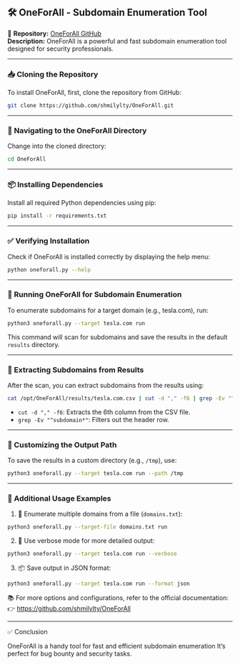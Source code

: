 ## 🛠️ OneForAll - Subdomain Enumeration Tool

🔗 **Repository:** [OneForAll GitHub](https://github.com/shmilylty/OneForAll)  
**Description:** OneForAll is a powerful and fast subdomain enumeration tool designed for security professionals.

---

### 📥 Cloning the Repository
To install OneForAll, first, clone the repository from GitHub:
```bash
git clone https://github.com/shmilylty/OneForAll.git
```

---

### 📁 Navigating to the OneForAll Directory
Change into the cloned directory:
```bash
cd OneForAll
```

---

### 📦 Installing Dependencies
Install all required Python dependencies using pip:
```bash
pip install -r requirements.txt
```

---

### ✅ Verifying Installation
Check if OneForAll is installed correctly by displaying the help menu:
```bash
python oneforall.py --help
```

---

### 🚀 Running OneForAll for Subdomain Enumeration
To enumerate subdomains for a target domain (e.g., tesla.com), run:
```bash
python3 oneforall.py --target tesla.com run
```
This command will scan for subdomains and save the results in the default `results` directory.

---

### 📄 Extracting Subdomains from Results
After the scan, you can extract subdomains from the results using:
```bash
cat /opt/OneForAll/results/tesla.com.csv | cut -d "," -f6 | grep -Ev "^subdomain*"
```
- `cut -d "," -f6`: Extracts the 6th column from the CSV file.
- `grep -Ev "^subdomain*"`: Filters out the header row.

---

### 📁 Customizing the Output Path
To save the results in a custom directory (e.g., `/tmp`), use:
```bash
python3 oneforall.py --target tesla.com run --path /tmp
```

---

### 🔧 Additional Usage Examples

1. 📝 Enumerate multiple domains from a file (`domains.txt`):
```bash
python3 oneforall.py --target-file domains.txt run
```

2. 📣 Use verbose mode for more detailed output:
```bash
python3 oneforall.py --target tesla.com run --verbose
```

3. 📦 Save output in JSON format:
```bash
python3 oneforall.py --target tesla.com run --format json
```

📚 For more options and configurations, refer to the official documentation:  
👉 https://github.com/shmilylty/OneForAll

---

✅ Conclusion

OneForAll is a handy tool for fast and efficient subdomain enumeration  It’s perfect for bug bounty and security tasks.
